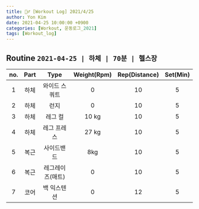 ```yaml
---
title: 🏋️‍♂️ [Workout Log] 2021/4/25
author: Yon Kim
date: 2021-04-25 10:00:00 +0900
categories: [Workout, 운동로그_2021]
tags: [Workout_log]
---
```


## Routine `2021-04-25 | 하체 | 70분 | 헬스장` ##
|no.|Part|Type|Weight(Rpm)|Rep(Distance)|Set(Min)|
|:---:|:---:|:---:|:---:|:---:|:---:|
|1|하체|와이드 스쿼트|0|10|5|
|2|하체|런지|0|10|5|
|3|하체|레그 컬|10 kg|10|5|
|4|하체|레그 프레스|27 kg|10|5|
|5|복근|사이드밴드|8kg|10|5|
|6|복근|레그레이즈(매트)|0|10|5|
|7|코어|백 익스텐션|0|12|5|



